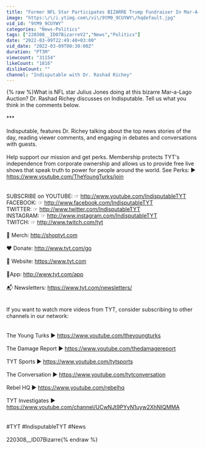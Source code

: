 ```yaml
---
title: "Former NFL Star Participates BIZARRE Trump Fundraiser In Mar-A-Lago"
image: "https:\/\/i.ytimg.com\/vi\/9tM9_9CUYWY\/hqdefault.jpg"
vid_id: "9tM9_9CUYWY"
categories: "News-Politics"
tags: ["220308__ID07BizarreV2","News","Politics"]
date: "2022-03-09T22:49:48+03:00"
vid_date: "2022-03-09T00:30:00Z"
duration: "PT3M"
viewcount: "31154"
likeCount: "1816"
dislikeCount: ""
channel: "Indisputable with Dr. Rashad Richey"
---
```

{% raw %}What is NFL star Julius Jones doing at this bizarre Mar-a-Lago Auction? Dr. Rashad Richey discusses on Indisputable. Tell us what you think in the comments below. <br /><br />*** <br /><br />Indisputable, features Dr. Richey talking about the top news stories of the day, reading viewer comments, and engaging in debates and conversations with guests.<br /><br />Help support our mission and get perks. Membership protects TYT's independence from corporate ownership and allows us to provide free live shows that speak truth to power for people around the world. See Perks: ▶ <a rel="nofollow" target="blank" href="https://www.youtube.com/TheYoungTurks/join">https://www.youtube.com/TheYoungTurks/join</a><br /><br /><br />SUBSCRIBE on YOUTUBE: ☞ <a rel="nofollow" target="blank" href="http://www.youtube.com/IndisputableTYT">http://www.youtube.com/IndisputableTYT</a><br />FACEBOOK: ☞ <a rel="nofollow" target="blank" href="http://www.facebook.com/IndisputableTYT">http://www.facebook.com/IndisputableTYT</a><br />TWITTER: ☞ <a rel="nofollow" target="blank" href="http://www.twitter.com/IndisputableTYT">http://www.twitter.com/IndisputableTYT</a><br />INSTAGRAM: ☞ <a rel="nofollow" target="blank" href="http://www.instagram.com/IndisputableTYT">http://www.instagram.com/IndisputableTYT</a><br />TWITCH: ☞ <a rel="nofollow" target="blank" href="http://www.twitch.com/tyt">http://www.twitch.com/tyt</a><br /><br />👕 Merch: <a rel="nofollow" target="blank" href="http://shoptyt.com">http://shoptyt.com</a><br /><br />❤ Donate: <a rel="nofollow" target="blank" href="http://www.tyt.com/go">http://www.tyt.com/go</a><br /><br />🔗 Website: <a rel="nofollow" target="blank" href="https://www.tyt.com">https://www.tyt.com</a><br /><br />📱App: <a rel="nofollow" target="blank" href="http://www.tyt.com/app">http://www.tyt.com/app</a><br /><br />📬 Newsletters: <a rel="nofollow" target="blank" href="https://www.tyt.com/newsletters/">https://www.tyt.com/newsletters/</a><br /><br /><br />If you want to watch more videos from TYT, consider subscribing to other channels in our network:<br /><br /><br />The Young Turks ▶ <a rel="nofollow" target="blank" href="https://www.youtube.com/theyoungturks">https://www.youtube.com/theyoungturks</a><br /><br />The Damage Report ▶ <a rel="nofollow" target="blank" href="https://www.youtube.com/thedamagereport">https://www.youtube.com/thedamagereport</a><br /><br />TYT Sports ▶ <a rel="nofollow" target="blank" href="https://www.youtube.com/tytsports">https://www.youtube.com/tytsports</a><br /><br />The Conversation ▶ <a rel="nofollow" target="blank" href="https://www.youtube.com/tytconversation">https://www.youtube.com/tytconversation</a><br /><br />Rebel HQ ▶ <a rel="nofollow" target="blank" href="https://www.youtube.com/rebelhq">https://www.youtube.com/rebelhq</a><br /><br />TYT Investigates ▶ <a rel="nofollow" target="blank" href="https://www.youtube.com/channel/UCwNJt9PYyN1uyw2XhNIQMMA">https://www.youtube.com/channel/UCwNJt9PYyN1uyw2XhNIQMMA</a><br /><br /><br />#TYT #IndisputableTYT #News<br /><br />220308__ID07Bizarre{% endraw %}
